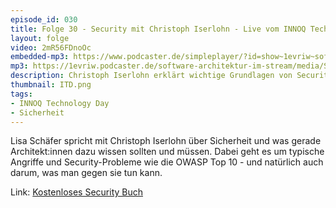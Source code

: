 ```yaml
---
episode_id: 030
title: Folge 30 - Security mit Christoph Iserlohn - Live vom INNOQ Technology Day
layout: folge
video: 2mR56FDnoOc
embedded-mp3: https://www.podcaster.de/simpleplayer/?id=show~1evriw~software-architektur-im-stream~pod-5fce860972831973936715&v=1607370465
mp3: https://1evriw.podcaster.de/software-architektur-im-stream/media/Security.mp3
description: Christoph Iserlohn erklärt wichtige Grundlagen von Security in Software-Systemen.
thumbnail: ITD.png
tags:
- INNOQ Technology Day
- Sicherheit
---
```


Lisa Schäfer spricht mit Christoph Iserlohn über Sicherheit und was
gerade Architekt:innen dazu wissen sollten und müssen. Dabei geht es
um typische Angriffe und Security-Probleme wie die OWASP Top 10 - und
natürlich auch darum, was man gegen sie tun kann.

Link:
[Kostenloses Security Buch](https://www.cl.cam.ac.uk/~rja14/book.html)
